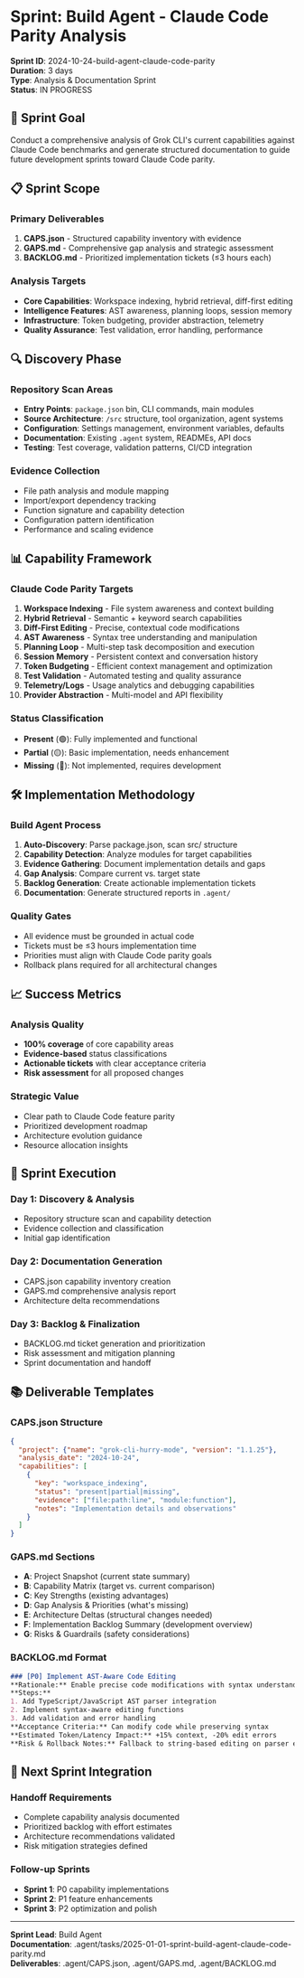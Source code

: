 # Sprint: Build Agent - Claude Code Parity Analysis

**Sprint ID**: 2024-10-24-build-agent-claude-code-parity  
**Duration**: 3 days  
**Type**: Analysis & Documentation Sprint  
**Status**: IN PROGRESS  

## 🎯 Sprint Goal

Conduct a comprehensive analysis of Grok CLI's current capabilities against Claude Code benchmarks and generate structured documentation to guide future development sprints toward Claude Code parity.

## 📋 Sprint Scope

### **Primary Deliverables**
1. **CAPS.json** - Structured capability inventory with evidence
2. **GAPS.md** - Comprehensive gap analysis and strategic assessment  
3. **BACKLOG.md** - Prioritized implementation tickets (≤3 hours each)

### **Analysis Targets**
- **Core Capabilities**: Workspace indexing, hybrid retrieval, diff-first editing
- **Intelligence Features**: AST awareness, planning loops, session memory
- **Infrastructure**: Token budgeting, provider abstraction, telemetry
- **Quality Assurance**: Test validation, error handling, performance

## 🔍 Discovery Phase

### **Repository Scan Areas**
- **Entry Points**: `package.json` bin, CLI commands, main modules
- **Source Architecture**: `/src` structure, tool organization, agent systems
- **Configuration**: Settings management, environment variables, defaults
- **Documentation**: Existing `.agent` system, READMEs, API docs
- **Testing**: Test coverage, validation patterns, CI/CD integration

### **Evidence Collection**
- File path analysis and module mapping
- Import/export dependency tracking  
- Function signature and capability detection
- Configuration pattern identification
- Performance and scaling evidence

## 📊 Capability Framework

### **Claude Code Parity Targets**
1. **Workspace Indexing** - File system awareness and context building
2. **Hybrid Retrieval** - Semantic + keyword search capabilities  
3. **Diff-First Editing** - Precise, contextual code modifications
4. **AST Awareness** - Syntax tree understanding and manipulation
5. **Planning Loop** - Multi-step task decomposition and execution
6. **Session Memory** - Persistent context and conversation history
7. **Token Budgeting** - Efficient context management and optimization
8. **Test Validation** - Automated testing and quality assurance
9. **Telemetry/Logs** - Usage analytics and debugging capabilities
10. **Provider Abstraction** - Multi-model and API flexibility

### **Status Classification**
- **Present** (🟢): Fully implemented and functional
- **Partial** (🟡): Basic implementation, needs enhancement
- **Missing** (🔴): Not implemented, requires development

## 🛠️ Implementation Methodology

### **Build Agent Process**
1. **Auto-Discovery**: Parse package.json, scan src/ structure
2. **Capability Detection**: Analyze modules for target capabilities
3. **Evidence Gathering**: Document implementation details and gaps
4. **Gap Analysis**: Compare current vs. target state
5. **Backlog Generation**: Create actionable implementation tickets
6. **Documentation**: Generate structured reports in `.agent/`

### **Quality Gates**
- All evidence must be grounded in actual code
- Tickets must be ≤3 hours implementation time
- Priorities must align with Claude Code parity goals
- Rollback plans required for all architectural changes

## 📈 Success Metrics

### **Analysis Quality**
- **100% coverage** of core capability areas
- **Evidence-based** status classifications
- **Actionable tickets** with clear acceptance criteria
- **Risk assessment** for all proposed changes

### **Strategic Value**
- Clear path to Claude Code feature parity
- Prioritized development roadmap
- Architecture evolution guidance
- Resource allocation insights

## 🔄 Sprint Execution

### **Day 1: Discovery & Analysis**
- Repository structure scan and capability detection
- Evidence collection and classification
- Initial gap identification

### **Day 2: Documentation Generation**
- CAPS.json capability inventory creation
- GAPS.md comprehensive analysis report
- Architecture delta recommendations

### **Day 3: Backlog & Finalization**
- BACKLOG.md ticket generation and prioritization
- Risk assessment and mitigation planning
- Sprint documentation and handoff

## 📚 Deliverable Templates

### **CAPS.json Structure**
```json
{
  "project": {"name": "grok-cli-hurry-mode", "version": "1.1.25"},
  "analysis_date": "2024-10-24",
  "capabilities": [
    {
      "key": "workspace_indexing",
      "status": "present|partial|missing",
      "evidence": ["file:path:line", "module:function"],
      "notes": "Implementation details and observations"
    }
  ]
}
```

### **GAPS.md Sections**
- **A**: Project Snapshot (current state summary)
- **B**: Capability Matrix (target vs. current comparison)  
- **C**: Key Strengths (existing advantages)
- **D**: Gap Analysis & Priorities (what's missing)
- **E**: Architecture Deltas (structural changes needed)
- **F**: Implementation Backlog Summary (development overview)
- **G**: Risks & Guardrails (safety considerations)

### **BACKLOG.md Format**
```markdown
### [P0] Implement AST-Aware Code Editing
**Rationale:** Enable precise code modifications with syntax understanding
**Steps:**
1. Add TypeScript/JavaScript AST parser integration
2. Implement syntax-aware editing functions
3. Add validation and error handling
**Acceptance Criteria:** Can modify code while preserving syntax
**Estimated Token/Latency Impact:** +15% context, -20% edit errors  
**Risk & Rollback Notes:** Fallback to string-based editing on parser errors
```

## 🎯 Next Sprint Integration

### **Handoff Requirements**
- Complete capability analysis documented
- Prioritized backlog with effort estimates
- Architecture recommendations validated
- Risk mitigation strategies defined

### **Follow-up Sprints**
- **Sprint 1**: P0 capability implementations
- **Sprint 2**: P1 feature enhancements  
- **Sprint 3**: P2 optimization and polish

---

**Sprint Lead**: Build Agent  
**Documentation**: .agent/tasks/2025-01-01-sprint-build-agent-claude-code-parity.md  
**Deliverables**: .agent/CAPS.json, .agent/GAPS.md, .agent/BACKLOG.md